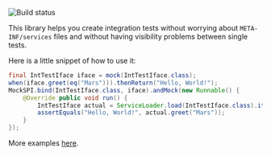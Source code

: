![Build status](https://travis-ci.org/rcouto/mock-spi.svg?branch=master "Build status")

This library helps you create integration tests without worrying about `META-INF/services` files and without having visibility problems between single tests.

Here is a little snippet of how to use it:

```java
final IntTestIface iface = mock(IntTestIface.class);
when(iface.greet(eq("Mars"))).thenReturn("Hello, World!");
MockSPI.bind(IntTestIface.class, iface).andMock(new Runnable() {
    @Override public void run() {
        IntTestIface actual = ServiceLoader.load(IntTestIface.class).iterator().next();
        assertEquals("Hello, World!", actual.greet("Mars"));
    }
});
```

More examples [here](mock-spi/src/test/java/br/com/touchtec/mockspi/MockSPIIntTest.java).

